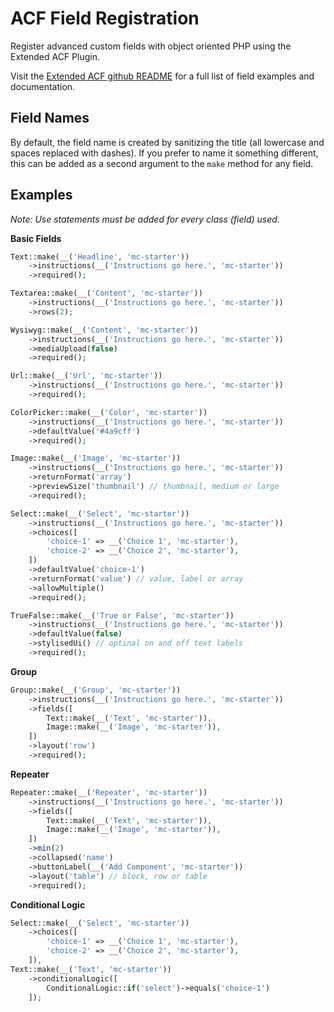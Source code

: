 # ACF Field Registration
Register advanced custom fields with object oriented PHP using the Extended ACF Plugin. 

Visit the [Extended ACF github README](https://github.com/wordplate/extended-acf) for a full list of field examples and documentation.

## **Field Names**
By default, the field name is created by sanitizing the title (all lowercase and spaces replaced with dashes). If you prefer to name it something different, this can be added as a second argument to the `make` method for any field.

## **Examples**
_Note: Use statements must be added for every class (field) used._

**Basic Fields**
```php
Text::make(__('Headline', 'mc-starter'))
    ->instructions(__('Instructions go here.', 'mc-starter'))
    ->required();
```

```php
Textarea::make(__('Content', 'mc-starter'))
    ->instructions(__('Instructions go here.', 'mc-starter'))
    ->rows(2);
```

```php
Wysiwyg::make(__('Content', 'mc-starter'))
    ->instructions(__('Instructions go here.', 'mc-starter'))
    ->mediaUpload(false)
    ->required();
```

```php
Url::make(__('Url', 'mc-starter'))
    ->instructions(__('Instructions go here.', 'mc-starter'))
    ->required();
```

```php
ColorPicker::make(__('Color', 'mc-starter'))
    ->instructions(__('Instructions go here.', 'mc-starter'))
    ->defaultValue('#4a9cff')
    ->required();
```

```php
Image::make(__('Image', 'mc-starter'))
    ->instructions(__('Instructions go here.', 'mc-starter'))
    ->returnFormat('array')
    ->previewSize('thumbnail') // thumbnail, medium or large
    ->required();
```

```php
Select::make(__('Select', 'mc-starter'))
    ->instructions(__('Instructions go here.', 'mc-starter'))
    ->choices([
        'choice-1' => __('Choice 1', 'mc-starter'),
        'choice-2' => __('Choice 2', 'mc-starter'),
    ])
    ->defaultValue('choice-1')
    ->returnFormat('value') // value, label or array
    ->allowMultiple()
    ->required();
```

```php
TrueFalse::make(__('True or False', 'mc-starter'))
    ->instructions(__('Instructions go here.', 'mc-starter'))
    ->defaultValue(false)
    ->stylisedUi() // optinal on and off text labels
    ->required();
```

**Group**
```php
Group::make(__('Group', 'mc-starter'))
    ->instructions(__('Instructions go here.', 'mc-starter'))
    ->fields([
        Text::make(__('Text', 'mc-starter')),
        Image::make(__('Image', 'mc-starter')),
    ])
    ->layout('row')
    ->required();
```

**Repeater**
```php
Repeater::make(__('Repeater', 'mc-starter'))
    ->instructions(__('Instructions go here.', 'mc-starter'))
    ->fields([
        Text::make(__('Text', 'mc-starter')),
        Image::make(__('Image', 'mc-starter')),
    ])
    ->min(2)
    ->collapsed('name')
    ->buttonLabel(__('Add Component', 'mc-starter'))
    ->layout('table') // block, row or table
    ->required();
```

**Conditional Logic**
```php
Select::make(__('Select', 'mc-starter'))
    ->choices([
        'choice-1' => __('Choice 1', 'mc-starter'),
        'choice-2' => __('Choice 2', 'mc-starter'),
    ]),
Text::make(__('Text', 'mc-starter'))
    ->conditionalLogic([
        ConditionalLogic::if('select')->equals('choice-1')
    ]);
```